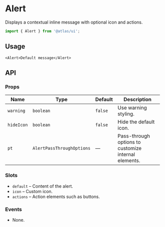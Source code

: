 # Alert

Displays a contextual inline message with optional icon and actions.

```ts
import { Alert } from '@atlas/ui';
```

## Usage

```vue
<Alert>Default message</Alert>
```

## API

### Props
| Name | Type | Default | Description |
| ---- | ---- | ------- | ----------- |
| `warning` | `boolean` | `false` | Use warning styling. |
| `hideIcon` | `boolean` | `false` | Hide the default icon. |
| `pt` | `AlertPassThroughOptions` | — | Pass-through options to customize internal elements. |

### Slots
- `default` – Content of the alert.
- `icon` – Custom icon.
- `actions` – Action elements such as buttons.

### Events
- None.

